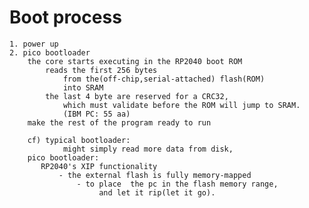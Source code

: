 # Boot process
    1. power up
    2. pico bootloader
        the core starts executing in the RP2040 boot ROM
            reads the first 256 bytes 
                from the(off-chip,serial-attached) flash(ROM)
                into SRAM
            the last 4 byte are reserved for a CRC32,
                which must validate before the ROM will jump to SRAM.
                (IBM PC: 55 aa)
        make the rest of the program ready to run

        cf) typical bootloader:
                might simply read more data from disk,
        pico bootloader:
           RP2040's XIP functionality
               - the external flash is fully memory-mapped
                   - to place  the pc in the flash memory range,
                        and let it rip(let it go).

